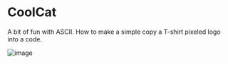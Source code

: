# CoolCat
A bit of fun with ASCII. How to make a simple copy a T-shirt pixeled logo into a code. 

![image](https://user-images.githubusercontent.com/19593367/111007043-d60d0a80-8385-11eb-8fd1-438ae2170b3c.png)
